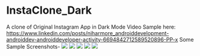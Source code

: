# InstaClone_Dark
A clone of Original Instagram App in Dark Mode
Video Sample here: https://www.linkedin.com/posts/niharmore_androiddevelopment-androiddev-androiddeveloper-activity-6694842712589520896-PP-x
Some Sample Screenshots-
![](images/pic5.jpeg)
![](images/pic4.jpeg)
![](images/pic3.jpeg)
![](images/pic2.jpeg)
![](images/pic1.jpeg)
